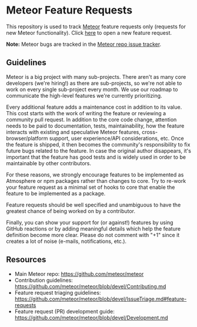 # Meteor Feature Requests

This repository is used to track [Meteor](https://github.com/meteor/meteor) feature requests only (requests for new Meteor functionality). Click [here](https://github.com/meteor/meteor-feature-requests/issues/new) to open a new feature request.

**Note:** Meteor bugs are tracked in the [Meteor repo issue tracker](https://github.com/meteor/meteor/issues). 

## Guidelines

Meteor is a big project with many sub-projects. There aren't as many core developers (we're hiring!) as there are sub-projects, so we're not able to work on every single sub-project every month. We use our roadmap to communicate the high-level features we're currently prioritizing.

Every additional feature adds a maintenance cost in addition to its value. This cost starts with the work of writing the feature or reviewing a community pull request. In addition to the core code change, attention needs to be paid to documentation, tests, maintainability, how the feature interacts with existing and speculative Meteor features, cross-browser/platform support, user experience/API considerations, etc. Once the feature is shipped, it then becomes the community's responsibility to fix future bugs related to the feature. In case the original author disappears, it's important that the feature has good tests and is widely used in order to be maintainable by other contributors.

For these reasons, we strongly encourage features to be implemented as Atmosphere or npm packages rather than changes to core. Try to re-work your feature request as a minimal set of hooks to core that enable the feature to be implemented as a package.

Feature requests should be well specified and unambiguous to have the greatest chance of being worked on by a contributor.

Finally, you can show your support for (or against!) features by using GitHub reactions or by adding meaningful details which help the feature definition become more clear. Please do not comment with "+1" since it creates a lot of noise (e-mails, notifications, etc.).

## Resources

- Main Meteor repo: https://github.com/meteor/meteor
- Contribution guidelines: https://github.com/meteor/meteor/blob/devel/Contributing.md
- Feature request triaging guidelines: https://github.com/meteor/meteor/blob/devel/IssueTriage.md#feature-requests
- Feature request (PR) development guide: https://github.com/meteor/meteor/blob/devel/Development.md